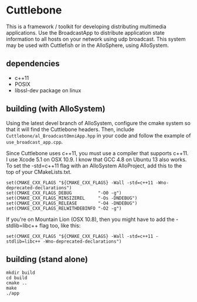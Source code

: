 # Cuttlebone

This is a framework / toolkit for developing distributing multimedia applications. Use the BroadcastApp<State> to distribute application state information to all hosts on your network using udp broadcast. This system may be used with Cuttlefish or in the AlloSphere, using AlloSystem.

## dependencies

- c++11
- POSIX
- libssl-dev package on linux

## building (with AlloSystem)

Using the latest devel branch of AlloSystem, configure the cmake system so that it will find the Cuttlebone headers. Then, include `Cuttlebone/al_BroadcastOmniApp.hpp` in your code and follow the example of `use_broadcast_app.cpp`. 

Since Cuttlebone uses c++11, you must use a compiler that supports c++11. I use Xcode 5.1 on OSX 10.9. I know that GCC 4.8 on Ubuntu 13 also works. To set the -std=c++11 flag with an AlloSystem AlloProject, add this to the top of your CMakeLists.txt.

    set(CMAKE_CXX_FLAGS "${CMAKE_CXX_FLAGS} -Wall -std=c++11 -Wno-deprecated-declarations")
    set(CMAKE_CXX_FLAGS_DEBUG          "-O0 -g")
    set(CMAKE_CXX_FLAGS_MINSIZEREL     "-Os -DNDEBUG")
    set(CMAKE_CXX_FLAGS_RELEASE        "-O4 -DNDEBUG")
    set(CMAKE_CXX_FLAGS_RELWITHDEBINFO "-O2 -g")

If you're on Mountain Lion (OSX 10.8), then you might have to add the -stdlib=libc++ flag too, like this:

    set(CMAKE_CXX_FLAGS "${CMAKE_CXX_FLAGS} -Wall -std=c++11 -stdlib=libc++ -Wno-deprecated-declarations")



## building (stand alone)

    mkdir build
    cd build
    cmake ..
    make
    ./app

